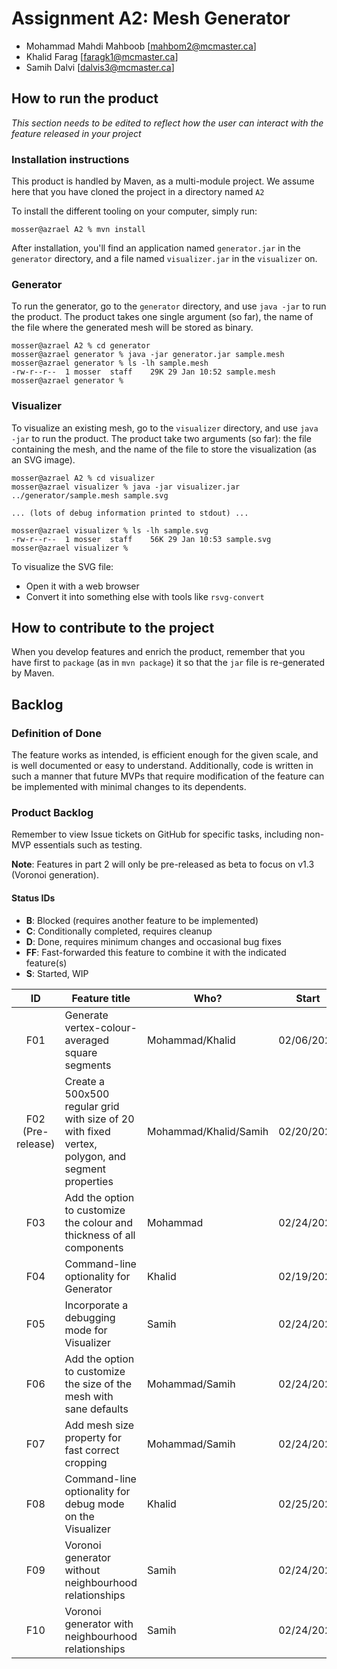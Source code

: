 # Assignment A2: Mesh Generator

  - Mohammad Mahdi Mahboob [mahbom2@mcmaster.ca]
  - Khalid Farag [faragk1@mcmaster.ca]
  - Samih Dalvi [dalvis3@mcmaster.ca]

## How to run the product

_This section needs to be edited to reflect how the user can interact with the feature released in your project_

### Installation instructions

This product is handled by Maven, as a multi-module project. We assume here that you have cloned the project in a directory named `A2`

To install the different tooling on your computer, simply run:

```
mosser@azrael A2 % mvn install
```

After installation, you'll find an application named `generator.jar` in the `generator` directory, and a file named `visualizer.jar` in the `visualizer` on.

### Generator

To run the generator, go to the `generator` directory, and use `java -jar` to run the product. The product takes one single argument (so far), the name of the file where the generated mesh will be stored as binary.

```
mosser@azrael A2 % cd generator
mosser@azrael generator % java -jar generator.jar sample.mesh
mosser@azrael generator % ls -lh sample.mesh
-rw-r--r--  1 mosser  staff    29K 29 Jan 10:52 sample.mesh
mosser@azrael generator %
```

### Visualizer

To visualize an existing mesh, go to the `visualizer` directory, and use `java -jar` to run the product. The product take two arguments (so far): the file containing the mesh, and the name of the file to store the visualization (as an SVG image).

```
mosser@azrael A2 % cd visualizer
mosser@azrael visualizer % java -jar visualizer.jar ../generator/sample.mesh sample.svg

... (lots of debug information printed to stdout) ...

mosser@azrael visualizer % ls -lh sample.svg
-rw-r--r--  1 mosser  staff    56K 29 Jan 10:53 sample.svg
mosser@azrael visualizer %
```
To visualize the SVG file:

  - Open it with a web browser
  - Convert it into something else with tools like `rsvg-convert`

## How to contribute to the project

When you develop features and enrich the product, remember that you have first to `package` (as in `mvn package`) it so that the `jar` file is re-generated by Maven.

## Backlog

### Definition of Done

The feature works as intended, is efficient enough for the given scale, and is well documented or easy to understand. Additionally, code is written in such a manner
that future MVPs that require modification of the feature can be implemented with minimal changes to its dependents.

### Product Backlog

Remember to view Issue tickets on GitHub for specific tasks, including non-MVP essentials such as testing.

__Note__: Features in part 2 will only be pre-released as beta to focus on v1.3 (Voronoi generation).

#### Status IDs

 * __B__: Blocked (requires another feature to be implemented)
 * __C__: Conditionally completed, requires cleanup
 * __D__: Done, requires minimum changes and occasional bug fixes
 * __FF__: Fast-forwarded this feature to combine it with the indicated feature(s)
 * __S__: Started, WIP


| ID | Feature title | Who? | Start | End | Status |
|:--:|---------------|------|-------|-----|--------|
| F01 | Generate vertex-colour-averaged square segments | Mohammad/Khalid | 02/06/2023 | 02/08/2023 | D |
| F02 (Pre-release) | Create a 500x500 regular grid with size of 20 with fixed vertex, polygon, and segment properties | Mohammad/Khalid/Samih | 02/20/2023 | 02/23/2023 | D |
| F03 | Add the option to customize the colour and thickness of all components | Mohammad | 02/24/2023 | 02/25/2023 | D |
| F04 | Command-line optionality for Generator | Khalid | 02/19/2023 | 02/26/2023 | D |
| F05 | Incorporate a debugging mode for Visualizer | Samih | 02/24/2023 | 02/25/2023 | D |
| F06 | Add the option to customize the size of the mesh with sane defaults | Mohammad/Samih | 02/24/2023 | 02/26/2023 | D |
| F07 | Add mesh size property for fast correct cropping | Mohammad/Samih | 02/24/2023 | 02/26/2023 | D |
| F08 | Command-line optionality for debug mode on the Visualizer | Khalid | 02/25/2023 | 02/26/2023 | D |
| F09 | Voronoi generator without neighbourhood relationships | Samih | 02/24/2023 | 02/26/2023 | FF (F10) |
| F10 | Voronoi generator with neighbourhood relationships | Samih | 02/24/2023 | 02/26/2023 | D |
